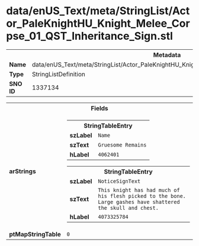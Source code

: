 <h1>data/enUS_Text/meta/StringList/Actor_PaleKnightHU_Knight_Melee_Corpse_01_QST_Inheritance_Sign.stl</h1><table><tr><th colspan="100%">Metadata</th></tr><tr><td><b>Name</b></td><td>data/enUS_Text/meta/StringList/Actor_PaleKnightHU_Knight_Melee_Corpse_01_QST_Inheritance_Sign.stl</td></tr><tr><td><b>Type</b></td><td>StringListDefinition</td></tr><tr><td><b>SNO ID</b></td><td>1337134</td></tr></table>

<table><tr><th colspan="100%">Fields</th></tr><tr><td><b>arStrings</b></td><td><table><tr><th colspan="100%">StringTableEntry</th></tr><tr><td><b>szLabel</b></td><td><code>Name</code></td></tr><tr><td><b>szText</b></td><td><code>Gruesome Remains</code></td></tr><tr><td><b>hLabel</b></td><td><code>4062401</code></td></tr></table>


<table><tr><th colspan="100%">StringTableEntry</th></tr><tr><td><b>szLabel</b></td><td><code>NoticeSignText</code></td></tr><tr><td><b>szText</b></td><td><code>This knight has had much of his flesh picked to the bone. Large gashes have shattered the skull and chest. </code></td></tr><tr><td><b>hLabel</b></td><td><code>4073325784</code></td></tr></table>


</td></tr><tr><td><b>ptMapStringTable</b></td><td><code>0</code></td></tr></table>

